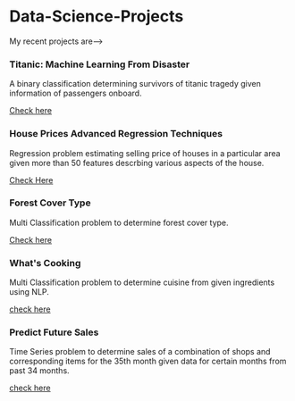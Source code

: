 # Data-Science-Projects
My recent projects are-->

### Titanic: Machine Learning From Disaster

A binary classification determining survivors of titanic tragedy given information of passengers onboard.

[Check here](https://www.kaggle.com/mehulgupta2016154/tableau-finds-survivors)



### House Prices Advanced Regression Techniques

Regression problem estimating selling price of houses in a particular area given more than 50 features descrbing various aspects of the house.

[Check Here](https://www.kaggle.com/mehulgupta2016154/tableau-and-saleprice)



### Forest Cover Type

Multi Classification problem to determine forest cover type.

[Check here](https://www.kaggle.com/mehulgupta2016154/tableau-predicts-the-cover/)  



### What's Cooking

Multi Classification problem to determine cuisine from given ingredients using NLP.

[check here](https://www.kaggle.com/mehulgupta2016154/fork-of-tableau-cuisine)



### Predict Future Sales

Time Series problem to determine sales of a combination of shops and corresponding items for the 35th month given data for certain months from past 34 months.

[check here](https://www.kaggle.com/mehulgupta2016154/timeserieswithlagfeatures?scriptVersionId=6495329)
